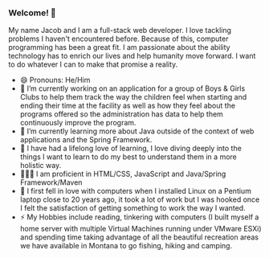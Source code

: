 ### Welcome! 👋

My name Jacob and I am a full-stack web developer. I love tackling problems I haven't encountered before. Because of this, computer programming has been a great fit. I am passionate about the ability technology has to enrich our lives and help humanity move forward. I want to do whatever I can to make that promise a reality. 

- 😄 Pronouns: He/Him
- 🔭 I’m currently working on an application for a group of Boys & Girls Clubs to help them track the way the children feel when starting and ending their time at the facility as well as how they feel about the programs offered so the administration has data to help them continuously improve the program.
- 🌱 I’m currently learning more about Java outside of the context of web applications and the Spring Framework.
- 🧠 I have had a lifelong love of learning, I love diving deeply into the things I want to learn to do my best to understand them in a more holistic way.
- 👨🏻‍💻 I am proficient in HTML/CSS, JavaScript and Java/Spring Framework/Maven
- 🐧 I first fell in love with computers when I installed Linux on a Pentium laptop close to 20 years ago, it took a lot of work but I was hooked once I felt the satisfaction of getting something to work the way I wanted.
- ⚡ My Hobbies include reading, tinkering with computers (I built myself a home server with multiple Virtual Machines running under VMware ESXi) and spending time taking advantage of all the beautiful recreation areas we have available in Montana to go fishing, hiking and camping.

<!--
**jolness1/jolness1** is a ✨ _special_ ✨ repository because its `README.md` (this file) appears on your GitHub profile.

Here are some ideas to get you started:

- 🔭 I’m currently working on ...
- 🌱 I’m currently learning ...
- 👯 I’m looking to collaborate on ...
- 🤔 I’m looking for help with ...
- 💬 Ask me about ...
- 📫 How to reach me: ...
- 😄 Pronouns: ...
- ⚡ Fun fact: ...
-->
